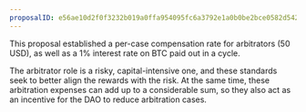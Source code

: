```yaml
---
proposalID: e56ae10d2f0f3232b019a0ffa954095fc6a3792e1a0b0be2bce0582d542987b0
---
```


This proposal established a per-case compensation rate for arbitrators (50 USD), as well as a 1% interest rate on BTC paid out in a cycle.

The arbitrator role is a risky, capital-intensive one, and these standards seek to better align the rewards with the risk. At the same time, these arbitration expenses can add up to a considerable sum, so they also act as an incentive for the DAO to reduce arbitration cases.
